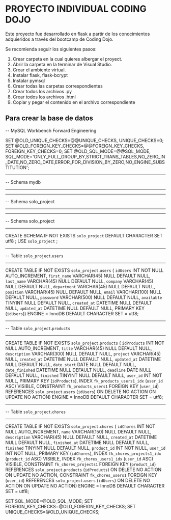 # PROYECTO INDIVIDUAL CODING DOJO
Este proyecto fue desarrollado en flask a partir de los conocimientos adquieridos a través del bootcamp de Coding Dojo.

Se recomienda seguir los siguientes pasos:
1. Crear carpeta en la cual quieres albergar el proyect.
2. Abrir la carpeta en la terminar de Visual Studio.
3. Crear el ambiente virtual.
4. Instalar flask, flask-bcrypt
5. Instalar pymsql
3. Crear todas las carpetas correspondientes
4. Crear todos los archivos .py
5. Crear todos los archivos .html
6. Copiar y pegar el contenido en el archivo correspondiente

## Para crear la base de datos
-- MySQL Workbench Forward Engineering

SET @OLD_UNIQUE_CHECKS=@@UNIQUE_CHECKS, UNIQUE_CHECKS=0;
SET @OLD_FOREIGN_KEY_CHECKS=@@FOREIGN_KEY_CHECKS, FOREIGN_KEY_CHECKS=0;
SET @OLD_SQL_MODE=@@SQL_MODE, SQL_MODE='ONLY_FULL_GROUP_BY,STRICT_TRANS_TABLES,NO_ZERO_IN_DATE,NO_ZERO_DATE,ERROR_FOR_DIVISION_BY_ZERO,NO_ENGINE_SUBSTITUTION';

-- -----------------------------------------------------
-- Schema mydb
-- -----------------------------------------------------
-- -----------------------------------------------------
-- Schema solo_project
-- -----------------------------------------------------

-- -----------------------------------------------------
-- Schema solo_project
-- -----------------------------------------------------
CREATE SCHEMA IF NOT EXISTS `solo_project` DEFAULT CHARACTER SET utf8 ;
USE `solo_project` ;

-- -----------------------------------------------------
-- Table `solo_project`.`users`
-- -----------------------------------------------------
CREATE TABLE IF NOT EXISTS `solo_project`.`users` (
  `idUsers` INT NOT NULL AUTO_INCREMENT,
  `first_name` VARCHAR(45) NULL DEFAULT NULL,
  `last_name` VARCHAR(45) NULL DEFAULT NULL,
  `company` VARCHAR(45) NULL DEFAULT NULL,
  `department` VARCHAR(45) NULL DEFAULT NULL,
  `position` VARCHAR(45) NULL DEFAULT NULL,
  `email` VARCHAR(100) NULL DEFAULT NULL,
  `password` VARCHAR(500) NULL DEFAULT NULL,
  `available` TINYINT NULL DEFAULT NULL,
  `created_at` DATETIME NULL DEFAULT NULL,
  `updated_at` DATETIME NULL DEFAULT NULL,
  PRIMARY KEY (`idUsers`))
ENGINE = InnoDB
DEFAULT CHARACTER SET = utf8;


-- -----------------------------------------------------
-- Table `solo_project`.`products`
-- -----------------------------------------------------
CREATE TABLE IF NOT EXISTS `solo_project`.`products` (
  `idProducts` INT NOT NULL AUTO_INCREMENT,
  `title` VARCHAR(45) NULL DEFAULT NULL,
  `description` VARCHAR(300) NULL DEFAULT NULL,
  `project` VARCHAR(45) NULL,
  `created_at` DATETIME NULL DEFAULT NULL,
  `updated_at` DATETIME NULL DEFAULT NULL,
  `date_start` DATE NULL DEFAULT NULL,
  `date_finished` DATETIME NULL DEFAULT NULL,
  `deadline` DATE NULL DEFAULT NULL,
  `finished` TINYINT NULL DEFAULT NULL,
  `user_id` INT NOT NULL,
  PRIMARY KEY (`idProducts`),
  INDEX `fk_products_users1_idx` (`user_id` ASC) VISIBLE,
  CONSTRAINT `fk_products_users1`
    FOREIGN KEY (`user_id`)
    REFERENCES `solo_project`.`users` (`idUsers`)
    ON DELETE NO ACTION
    ON UPDATE NO ACTION)
ENGINE = InnoDB
DEFAULT CHARACTER SET = utf8;


-- -----------------------------------------------------
-- Table `solo_project`.`chores`
-- -----------------------------------------------------
CREATE TABLE IF NOT EXISTS `solo_project`.`chores` (
  `idChores` INT NOT NULL AUTO_INCREMENT,
  `name` VARCHAR(150) NULL DEFAULT NULL,
  `description` VARCHAR(45) NULL DEFAULT NULL,
  `created_at` DATETIME NULL DEFAULT NULL,
  `finished_at` DATETIME NULL DEFAULT NULL,
  `finished` TINYINT NULL DEFAULT NULL,
  `product_id` INT NOT NULL,
  `user_id` INT NOT NULL,
  PRIMARY KEY (`idChores`),
  INDEX `fk_chores_projects1_idx` (`product_id` ASC) VISIBLE,
  INDEX `fk_chores_users1_idx` (`user_id` ASC) VISIBLE,
  CONSTRAINT `fk_chores_projects1`
    FOREIGN KEY (`product_id`)
    REFERENCES `solo_project`.`products` (`idProducts`)
    ON DELETE NO ACTION
    ON UPDATE NO ACTION,
  CONSTRAINT `fk_chores_users1`
    FOREIGN KEY (`user_id`)
    REFERENCES `solo_project`.`users` (`idUsers`)
    ON DELETE NO ACTION
    ON UPDATE NO ACTION)
ENGINE = InnoDB
DEFAULT CHARACTER SET = utf8;


SET SQL_MODE=@OLD_SQL_MODE;
SET FOREIGN_KEY_CHECKS=@OLD_FOREIGN_KEY_CHECKS;
SET UNIQUE_CHECKS=@OLD_UNIQUE_CHECKS;
